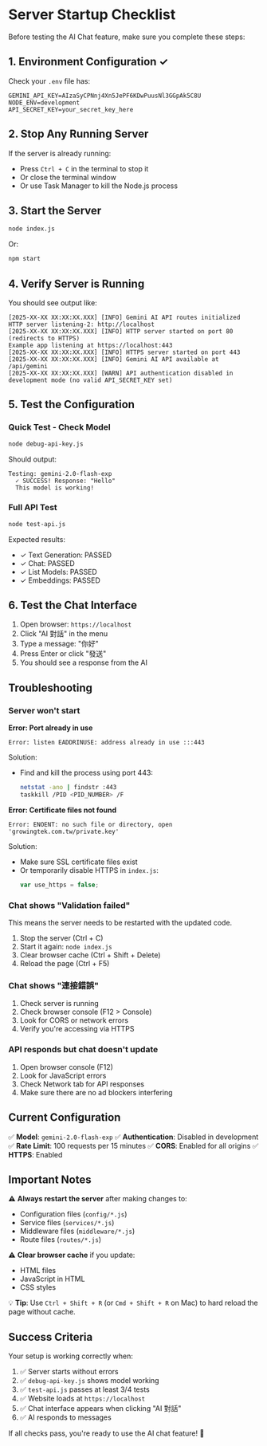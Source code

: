 # Server Startup Checklist

Before testing the AI Chat feature, make sure you complete these steps:

## 1. Environment Configuration ✓

Check your `.env` file has:
```env
GEMINI_API_KEY=AIzaSyCPNnj4Xn5JePF6KDwPuusNl3GGpAk5C8U
NODE_ENV=development
API_SECRET_KEY=your_secret_key_here
```

## 2. Stop Any Running Server

If the server is already running:
- Press `Ctrl + C` in the terminal to stop it
- Or close the terminal window
- Or use Task Manager to kill the Node.js process

## 3. Start the Server

```bash
node index.js
```

Or:

```bash
npm start
```

## 4. Verify Server is Running

You should see output like:
```
[2025-XX-XX XX:XX:XX.XXX] [INFO] Gemini AI API routes initialized
HTTP server listening-2: http://localhost
[2025-XX-XX XX:XX:XX.XXX] [INFO] HTTP server started on port 80 (redirects to HTTPS)
Example app listening at https://localhost:443
[2025-XX-XX XX:XX:XX.XXX] [INFO] HTTPS server started on port 443
[2025-XX-XX XX:XX:XX.XXX] [INFO] Gemini AI API available at /api/gemini
[2025-XX-XX XX:XX:XX.XXX] [WARN] API authentication disabled in development mode (no valid API_SECRET_KEY set)
```

## 5. Test the Configuration

### Quick Test - Check Model

```bash
node debug-api-key.js
```

Should output:
```
Testing: gemini-2.0-flash-exp
  ✓ SUCCESS! Response: "Hello"
  This model is working!
```

### Full API Test

```bash
node test-api.js
```

Expected results:
- ✓ Text Generation: PASSED
- ✓ Chat: PASSED
- ✓ List Models: PASSED
- ✓ Embeddings: PASSED

## 6. Test the Chat Interface

1. Open browser: `https://localhost`
2. Click "AI 對話" in the menu
3. Type a message: "你好"
4. Press Enter or click "發送"
5. You should see a response from the AI

## Troubleshooting

### Server won't start

**Error: Port already in use**
```
Error: listen EADDRINUSE: address already in use :::443
```

Solution:
- Find and kill the process using port 443:
  ```bash
  netstat -ano | findstr :443
  taskkill /PID <PID_NUMBER> /F
  ```

**Error: Certificate files not found**
```
Error: ENOENT: no such file or directory, open 'growingtek.com.tw/private.key'
```

Solution:
- Make sure SSL certificate files exist
- Or temporarily disable HTTPS in `index.js`:
  ```javascript
  var use_https = false;
  ```

### Chat shows "Validation failed"

This means the server needs to be restarted with the updated code.

1. Stop the server (Ctrl + C)
2. Start it again: `node index.js`
3. Clear browser cache (Ctrl + Shift + Delete)
4. Reload the page (Ctrl + F5)

### Chat shows "連接錯誤"

1. Check server is running
2. Check browser console (F12 > Console)
3. Look for CORS or network errors
4. Verify you're accessing via HTTPS

### API responds but chat doesn't update

1. Open browser console (F12)
2. Look for JavaScript errors
3. Check Network tab for API responses
4. Make sure there are no ad blockers interfering

## Current Configuration

✅ **Model**: `gemini-2.0-flash-exp`
✅ **Authentication**: Disabled in development
✅ **Rate Limit**: 100 requests per 15 minutes
✅ **CORS**: Enabled for all origins
✅ **HTTPS**: Enabled

## Important Notes

⚠️ **Always restart the server** after making changes to:
- Configuration files (`config/*.js`)
- Service files (`services/*.js`)
- Middleware files (`middleware/*.js`)
- Route files (`routes/*.js`)

⚠️ **Clear browser cache** if you update:
- HTML files
- JavaScript in HTML
- CSS styles

💡 **Tip**: Use `Ctrl + Shift + R` (or `Cmd + Shift + R` on Mac) to hard reload the page without cache.

## Success Criteria

Your setup is working correctly when:

1. ✅ Server starts without errors
2. ✅ `debug-api-key.js` shows model working
3. ✅ `test-api.js` passes at least 3/4 tests
4. ✅ Website loads at `https://localhost`
5. ✅ Chat interface appears when clicking "AI 對話"
6. ✅ AI responds to messages

If all checks pass, you're ready to use the AI chat feature! 🎉
